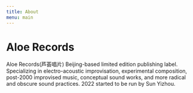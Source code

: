 ```yaml
---
title: About
menu: main
---
```

# Aloe Records

Aloe Records(芦荟唱片) Beijing-based limited edition publishing label. Specializing in electro-acoustic improvisation, experimental composition, post-2000 improvised music, conceptual sound works, and more radical and obscure sound practices. 2022 started to be run by Sun Yizhou.
